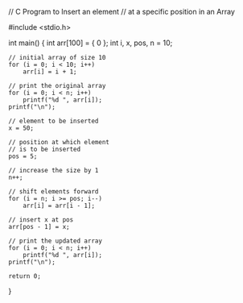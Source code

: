 // C Program to Insert an element 
// at a specific position in an Array 

#include <stdio.h> 

int main() 
{ 
	int arr[100] = { 0 }; 
	int i, x, pos, n = 10; 

	// initial array of size 10 
	for (i = 0; i < 10; i++) 
		arr[i] = i + 1; 

	// print the original array 
	for (i = 0; i < n; i++) 
		printf("%d ", arr[i]); 
	printf("\n"); 

	// element to be inserted 
	x = 50; 

	// position at which element 
	// is to be inserted 
	pos = 5; 

	// increase the size by 1 
	n++; 

	// shift elements forward 
	for (i = n; i >= pos; i--) 
		arr[i] = arr[i - 1]; 

	// insert x at pos 
	arr[pos - 1] = x; 

	// print the updated array 
	for (i = 0; i < n; i++) 
		printf("%d ", arr[i]); 
	printf("\n"); 

	return 0; 
} 
